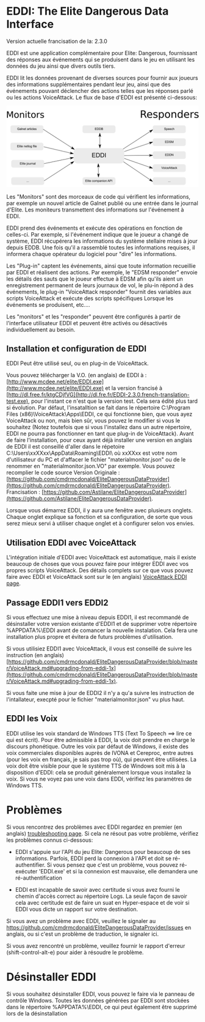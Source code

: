 # EDDI: The Elite Dangerous Data Interface

Version actuelle francisation de la: 2.3.0

EDDI est une application complémentaire pour Elite: Dangerous, fournissant des réponses aux événements qui se produisent dans le jeu en utilisant les données du jeu ainsi que divers outils tiers.

EDDI lit les données provenant de diverses sources pour fournir aux joueurs des informations supplémentaires pendant leur jeu, ainsi que des événements pouvant déclencher des actions telles que les réponses parlé ou les actions VoiceAttack. Le flux de base d'EDDI est présenté ci-dessous:

![](images/Architecture.png)

Les "Monitors" sont des morceaux de code qui vérifient les informations, par exemple un nouvel article de Galnet publié ou une entrée dans le journal d'Elite. Les moniteurs transmettent des informations sur l'événement à EDDI.

EDDI prend des événements et exécute des opérations en fonction de celles-ci. Par exemple, si l'événement indique que le joueur a changé de système, EDDI récupérera les informations du système stellaire mises à jour depuis EDDB. Une fois qu'il a rassemblé toutes les informations requises, il informera chaque opérateur du logiciel pour "dire" les informations.

Les "Plug-in" captent les événements, ainsi que toute information recueillie par EDDI et réalisent des actions. Par exemple, le "EDSM responder" envoie les détails des sauts que le joueur effectue à EDSM afin qu'ils aient un enregistrement permanent de leurs journaux de vol, le plu-in répond à des événements, le plug-in "VoiceAttack responder" fournit des variables aux scripts VoiceAttack et exécute des scripts spécifiques Lorsque les événements se produisent, etc....

Les "monitors" et les "responder" peuvent être configurés à partir de l'interface utilisateur EDDI et peuvent être activés ou désactivés individuellement au besoin.
## Installation et configuration de EDDI

EDDI Peut être utilisé seul, ou en plug-in de VoiceAttack.

Vous pouvez télécharger la V.O. (en anglais) de EDDI à : [http://www.mcdee.net/elite/EDDI.exe](http://www.mcdee.net/elite/EDDI.exe) et la version francisé à  [http://dl.free.fr/ktgCDjfVG](http://dl.fre.fr/EDDI-2.3.0.french-translation-test.exe), pour l'instant ce n'est que la version test. Cela sera édité plus tard si évolution.  Par défaut, l'insatalltion se fait dans le répertoire C:\Program Files (x86)\VoiceAttack\Apps\EDDI, ce qui fonctionne bien, que vous ayez VoiceAttack ou non, mais bien sûr, vous pouvez le modifier si vous le souhaitez (Notez toutefois que si vous l'installez dans un autre répertoire, EDDI ne pourra pas fonctionner en tant que plug-in de VoiceAttack).
Avant de faire l'installation, pour ceux ayant déjà installer une version en anglais de EDDI il est conseillé d'aller dans le répetoire C:\Users\xxXXxx\AppData\Roaming\EDDI\  où xxXXxx est votre nom d'utilisateur du PC et d'affacer le fichier "materialmonitor.json" ou de le renommer en "materialmonitor.json.VO" par exemple.
Vous pouvez recomplier le code source 
Version Originale : [https://github.com/cmdrmcdonald/EliteDangerousDataProvider](https://github.com/cmdrmcdonald/EliteDangerousDataProvider).
Francisation :  [https://github.com/Astilane/EliteDangerousDataProvider](https://github.com/Astilane/EliteDangerousDataProvider).

Lorsque vous démarrez EDDI, il y aura une fenêtre avec plusieurs onglets. Chaque onglet explique sa fonction et sa configuration, de sorte que vous serez mieux servi à utiliser chaque onglet et à configurer selon vos envies.

## Utilisation EDDI avec VoiceAttack

L'intégration initiale d'EDDI avec VoiceAttack est automatique, mais il existe beaucoup de choses que vous pouvez faire pour intégrer EDDI avec vos propres scripts VoiceAttack. Des détails complets sur ce que vous pouvez faire avec EDDI et VoiceAttack sont sur le (en anglais) [VoiceAttack EDDI page](https://github.com/cmdrmcdonald/EliteDangerousDataProvider/blob/master/VoiceAttack.md#using-eddi-with-voiceattack).

## Passage EDDI1 vers EDDI2

Si vous effectuez une mise à niveau depuis EDDI1, il est recommandé de désinstaller votre version existante d'EDDI1 et de supprimer votre répertoire %APPDATA%\EDDI avant de comancer la nouvelle instalation.  Cela fera une installation plus propre et évitera de futurs problèmes d'utilisation.

Si vous utilisiez EDDI1 avec VoiceAttack, il vous est conseillé de suivre les instruction (en anglais) [https://github.com/cmdrmcdonald/EliteDangerousDataProvider/blob/master/VoiceAttack.md#upgrading-from-eddi-1x](https://github.com/cmdrmcdonald/EliteDangerousDataProvider/blob/master/VoiceAttack.md#upgrading-from-eddi-1x).

Si vous faite une mise à jour de EDDI2 il n'y a qu'a suivre les instruction de l'intallateur, execpté pour le fichier "materialmonitor.json" vu plus haut.

## EDDI les Voix

EDDI utilise les voix standard de Windows TTS (Text To Speech ==> lire ce qui est écrit). Pour être admissible à EDDI, la voix doit prendre en charge le discours phonétique. Outre les voix par défaut de Windows, il existe des voix commerciales disponibles auprès de IVONA et Cereproc, entre autres (pour les voix en français, je sais pas trop où), qui peuvent être utilisées. La voix doit être visible pour que le système TTS de Windows soit mis à la disposition d'EDDI: cela se produit généralement lorsque vous installez la voix. Si vous ne voyez pas une voix dans EDDI, vérifiez les paramètres de Windows TTS.

# Problèmes

Si vous rencontrez des problèmes avec EDDI regardez en premier (en anglais) [troubleshooting page](https://github.com/cmdrmcdonald/EliteDangerousDataProvider/blob/master/TROUBLESHOOTING.md#troubleshooting).  Si cela ne résout pas votre problème, vérifiez les problèmes connus ci-dessous:

  * EDDI s'appuie sur l'API du jeu Elite: Dangerous pour beaucoup de ses informations. Parfois, EDDI perd la connexion à l'API et doit se ré-authentifier. Si vous pensez que c'est un problème, vous pouvez ré-exécuter 'EDDI.exe' et si la connexion est mauvaise, elle demandera une ré-authentification
  
  * EDDI est incapable de savoir avec certitude si vous avez fourni le chemin d'accès correct au répertoire Logs. La seule façon de savoir cela avec certitude est de faire un suat en Hyper-espace et de voir si EDDI vous dicte un rapport sur votre destination.
  
  
Si vous avez un problème avec EDDI, veuillez le signaler au https://github.com/cmdrmcdonald/EliteDangerousDataProvider/issues en anglais, ou si c'est un problème de traduction, le signaler ici.

Si vous avez rencontré un problème, veuillez fournir le rapport d'erreur (shift-control-alt-e) pour aider à résoudre le problème.

# Désinstaller EDDI
Si vous souhaitez désinstaller EDDI, vous pouvez le faire via le panneau de contrôle Windows. Toutes les données générées par EDDI sont stockées dans le répertoire %APPDATA%\EDDI, ce qui peut également être supprimé lors de la désinstallation
